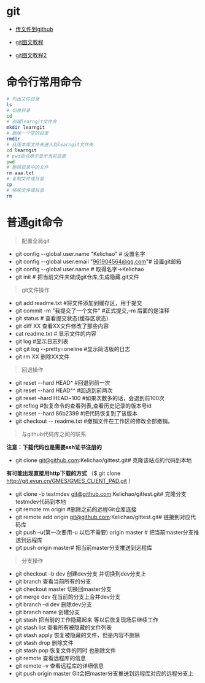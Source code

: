 # git

- [传文件到github](http://www.jianshu.com/p/08656eb84974)

- [git图文教程](http://blog.sina.com.cn/s/blog_157ba6f0e0102wvmv.html)

- [git图文教程2](http://www.cnblogs.com/tugenhua0707/p/4050072.html)


# 命令行常用命令
```bash
# 列出文件目录
ls
# 切换目录
cd
# 创建learngit文件夹
mkdir learngit
# 删除一个空的目录
rmdir
# 从版本库文件夹进入到learngit文件夹
cd learngit 
# pwd命令用于显示当前目录
pwd  
# 删除目录中的文件
rm aaa.txt
# 复制文件或目录
cp
# 移除文件或目录
rm
```

# 普通git命令

>  配置全局git

- git config --global user.name "Kelichao" # 设置名字
- git config --global user.email "961904564@qq.com"# 设置git邮箱
- git config --global user.name #  取得名字->Kelichao
- git init # 把当前文件夹做成git仓库,生成隐藏.git文件

> git文件操作

- git add readme.txt     #将文件添加到缓存区，用于提交
- git commit -m "我提交了一个文件"   #正式提交,–m 后面的是注释
- git status # 查看提交状态(缓存区状态)
- git diff  XX      查看XX文件修改了那些内容
- cat readme.txt # 显示文件的内容 
- git log   #显示日志列表
- git git log --pretty=oneline #显示简洁版的日志
- git rm XX          删除XX文件

> 回退操作

- git reset  --hard HEAD^ #回退到前一次
- git reset  --hard HEAD^^ #回退到前两次
- git reset  –hard HEAD~100 #如果次数多的话，会退到前100次
- git reflog #恢复命令的查看列表,查看历史记录的版本号id
- git reset --hard 86b2399 #把代码恢复到了该版本
- git checkout  --  readme.txt #撤销文件在工作区的修改全部撤销。

> 与github代码库之间的联系

**注意：下载代码也是需要ssh证书注册的**
- git clone git@github.com:Kelichao/gittest.git# 克隆该站点的代码到本地

**有可能出现直接用http下载的方式**
（$ git clone http://git.evun.cn/GMES/GMES_CLIENT_PAD.git
）
- git clone -b testmdev git@github.com:Kelichao/gittest.git# 克隆分支testmdev代码到本地
- git remote rm origin #删除之前的远程Git仓库连接
- git remote add origin git@github.com:Kelichao/gittest.git# 链接到对应代码库
- git push –u(第一次要用-u 以后不需要) origin master # 把当前master分支推送到远程库
- git push origin master#  把当前master分支推送到远程库

> 分支操作

-  git checkout –b dev  创建dev分支 并切换到dev分支上
-   git branch  查看当前所有的分支
-   git checkout master 切换回master分支
-  git merge dev    在当前的分支上合并dev分支
-   git branch –d dev 删除dev分支
-  git branch name  创建分支
-  git stash 把当前的工作隐藏起来 等以后恢复现场后继续工作
-  git stash list 查看所有被隐藏的文件列表
-  git stash apply 恢复被隐藏的文件，但是内容不删除
-   git stash drop 删除文件
-   git stash pop 恢复文件的同时 也删除文件
-   git remote 查看远程库的信息
-   git remote –v 查看远程库的详细信息
-   git push origin master  Git会把master分支推送到远程库对应的远程分支上

